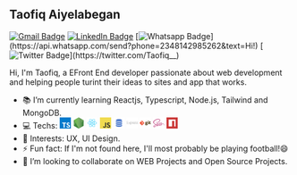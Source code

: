 ## Taofiq Aiyelabegan
[![Gmail Badge](https://img.shields.io/badge/-Gmail-c14438?style=flat-square&logo=Gmail&logoColor=white&link=mailto:contato.taofiqaiyelabegan45@gmail.com)](mailto:taofiqaiyelabegan45@gmail.com)
[![LinkedIn Badge](https://img.shields.io/badge/-LinkedIn-000?style=flat-square&logo=linkedin&logoColor=white&link=https://www.linkedin.com/in/taofiq-aiyelabegan-6241a1139/)](https://www.linkedin.com/in/taofiq-aiyelabegan-6241a1139/)
[![Whatsapp Badge](https://img.shields.io/badge/-Whatsapp-4CA143?style=flat-square&labelColor=4CA143&logo=whatsapp&logoColor=white&link=https://api.whatsapp.com/send?phone=2348142985262&text=Hi!)](https://api.whatsapp.com/send?phone=2348142985262&text=Hi!)
[![Twitter Badge](https://img.shields.io/badge/-Twitter-1da1f2?style=flat-square&labelColor=1da1f2&logo=twitter&logoColor=white&link=https://twitter.com/Taofiq__)](https://twitter.com/Taofiq__)


Hi, I'm Taofiq, a EFront End developer passionate about web development and helping people turint their ideas to sites and app that works.

- :books: I’m currently learning Reactjs, Typescript, Node.js, Tailwind and MongoDB.
- :computer: Techs: <img height="20" src="https://raw.githubusercontent.com/github/explore/80688e429a7d4ef2fca1e82350fe8e3517d3494d/topics/typescript/typescript.png">  <img height="20" src="https://raw.githubusercontent.com/github/explore/80688e429a7d4ef2fca1e82350fe8e3517d3494d/topics/nodejs/nodejs.png">  <img height="20" src="https://raw.githubusercontent.com/github/explore/80688e429a7d4ef2fca1e82350fe8e3517d3494d/topics/react/react.png">  <img height="20" src="https://raw.githubusercontent.com/github/explore/80688e429a7d4ef2fca1e82350fe8e3517d3494d/topics/javascript/javascript.png">  <img height="20" src="https://raw.githubusercontent.com/github/explore/80688e429a7d4ef2fca1e82350fe8e3517d3494d/topics/sql/sql.png"> <img height="20" src="https://raw.githubusercontent.com/github/explore/80688e429a7d4ef2fca1e82350fe8e3517d3494d/topics/express/express.png"> <img height="20" src="https://raw.githubusercontent.com/github/explore/80688e429a7d4ef2fca1e82350fe8e3517d3494d/topics/git/git.png"> <img height="20" src="https://raw.githubusercontent.com/github/explore/80688e429a7d4ef2fca1e82350fe8e3517d3494d/topics/sass/sass.png"> <img height="20" src="https://raw.githubusercontent.com/github/explore/80688e429a7d4ef2fca1e82350fe8e3517d3494d/topics/npm/npm.png"> 
- :pushpin: Interests: UX, UI Design.
- ⚡ Fun fact: If I'm not found here, I'll most probably be playing football!😄
- 👯 I’m looking to collaborate on WEB Projects and Open Source Projects.


